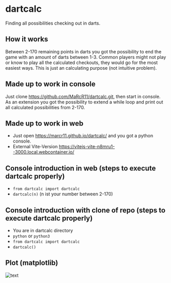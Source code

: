 # dartcalc
Finding all possibilities checking out in darts.
## How it works 
Between 2-170 remaining points in darts you got the possibility to end the game with an amount of darts between 1-3.
Common players might not play or know to play all the calculated checkouts, they would go for the most easiest ways. 
This is just an calculating purpose (not intuitive problem).
## Made up to work in console 
Just clone https://github.com/MaRcR11/dartcalc.git, then start in console.
As an extension you got the possibility to extend a while loop and print out all calculated possibilities from 2-170.
## Made up to work in web
- Just open https://marcr11.github.io/dartcalc/ and you got a python console.
- External Vite-Version https://vitejs-vite-n8mru1--3000.local.webcontainer.io/
## Console introduction in web (steps to execute dartcalc properly)
- `from dartcalc import dartcalc`
- `dartcalc(n)` (n ist your number between 2-170)

## Console introduction with clone of repo (steps to execute dartcalc properly)
- You are in dartcalc directory
- `python` or `python3`
- `from dartcalc import dartcalc`
- `dartcalc()`
## Plot (matplotlib)
![text](img/trinket_plot.png)
